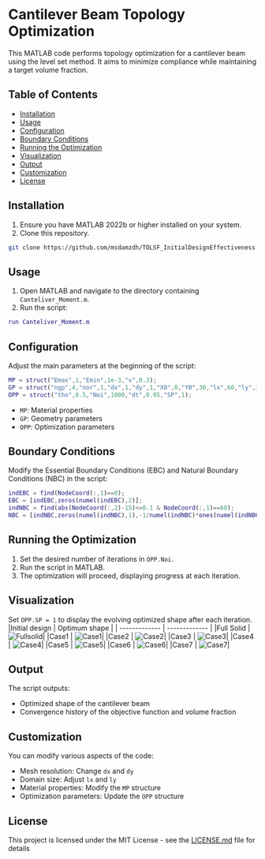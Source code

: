 # Cantilever Beam Topology Optimization

This MATLAB code performs topology optimization for a cantilever beam using the level set method. It aims to minimize compliance while maintaining a target volume fraction.

## Table of Contents
- [Installation](#installation)
- [Usage](#usage)
- [Configuration](#configuration)
- [Boundary Conditions](#boundary-conditions)
- [Running the Optimization](#running-the-optimization)
- [Visualization](#visualization)
- [Output](#output)
- [Customization](#customization)
- [License](#license)

## Installation

1. Ensure you have MATLAB 2022b or higher installed on your system.
2. Clone this repository.

```bash
git clone https://github.com/msdamzdh/TOLSF_InitialDesignEffectiveness.git
```

## Usage

1. Open MATLAB and navigate to the directory containing `Canteliver_Moment.m`.
2. Run the script:

```matlab
run Canteliver_Moment.m
```

## Configuration

Adjust the main parameters at the beginning of the script:

```matlab
MP = struct("Emax",1,"Emin",1e-3,"v",0.3);
GP = struct("ngp",4,"nor",1,"dx",1,"dy",1,"X0",0,"Y0",30,"lx",60,"ly",30);
OPP = struct("tho",0.5,"Noi",1000,"dt",0.05,"SP",1);
```

- `MP`: Material properties
- `GP`: Geometry parameters
- `OPP`: Optimization parameters

## Boundary Conditions

Modify the Essential Boundary Conditions (EBC) and Natural Boundary Conditions (NBC) in the script:

```matlab
indEBC = find(NodeCoord(:,1)==0);
EBC = [indEBC,zeros(numel(indEBC),2)];
indNBC = find(abs(NodeCoord(:,2)-15)<=0.1 & NodeCoord(:,1)==60);
NBC = [indNBC,zeros(numel(indNBC),1),-1/numel(indNBC)*ones(numel(indNBC),1)];
```

## Running the Optimization

1. Set the desired number of iterations in `OPP.Noi`.
2. Run the script in MATLAB.
3. The optimization will proceed, displaying progress at each iteration.

## Visualization

Set `OPP.SP = 1` to display the evolving optimized shape after each iteration.
|Initial design | Optimum shape |
| ------------- | ------------- |
|Full Solid     |![Fullsolid](https://github.com/msdamzdh/TOLSF_InitialDesignEffectiveness/assets/155764233/498552ef-2236-4742-b057-e5ac1f12803a)|
|Case1          | ![Case1](https://github.com/msdamzdh/TOLSF_InitialDesignEffectiveness/assets/155764233/b299eb36-4c52-476e-9657-7722aa4e01cf)|
|Case2          | ![Case2](https://github.com/msdamzdh/TOLSF_InitialDesignEffectiveness/assets/155764233/a1c4837e-4fa6-4f58-ad66-ddb91505a1cf)|
|Case3          | ![Case3](https://github.com/msdamzdh/TOLSF_InitialDesignEffectiveness/assets/155764233/f0b8bbac-a963-49e5-9840-be6d90d40278)|
|Case4          | ![Case4](https://github.com/msdamzdh/TOLSF_InitialDesignEffectiveness/assets/155764233/4d079a8a-9d22-4740-9b63-7195cdd8b216)|
|Case5          | ![Case5](https://github.com/msdamzdh/TOLSF_InitialDesignEffectiveness/assets/155764233/3a1ffe9b-44e5-4f8d-b6ca-2a3cca2b8026)|
|Case6          | ![Case6](https://github.com/msdamzdh/TOLSF_InitialDesignEffectiveness/assets/155764233/51e3e730-ca88-49ce-b2a1-59464fbd1c61)|
|Case7          | ![Case7](https://github.com/msdamzdh/TOLSF_InitialDesignEffectiveness/assets/155764233/8166d85e-a52b-46ab-bffc-03cf716f847a)|

## Output

The script outputs:
- Optimized shape of the cantilever beam
- Convergence history of the objective function and volume fraction

## Customization

You can modify various aspects of the code:
- Mesh resolution: Change `dx` and `dy`
- Domain size: Adjust `lx` and `ly`
- Material properties: Modify the `MP` structure
- Optimization parameters: Update the `OPP` structure

## License

This project is licensed under the MIT License - see the [LICENSE.md](LICENSE.md) file for details
